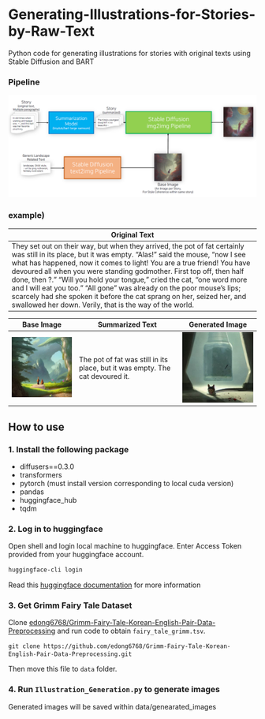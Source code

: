 # Generating-Illustrations-for-Stories-by-Raw-Text
Python code for generating illustrations for stories with original texts using Stable Diffusion and BART
### Pipeline
![image](assets/Pipeline.png)
### example)
|Original Text|
|-|
|They set out on their way, but when they arrived, the pot of fat certainly was still in its place, but it was empty. “Alas!” said the mouse, “now I see what has happened, now it comes to light! You are a true friend! You have devoured all when you were standing godmother. First top off, then half done, then ?.” “Will you hold your tongue,” cried the cat, “one word more and I will eat you too.” “All gone” was already on the poor mouse’s lips; scarcely had she spoken it before the cat sprang on her, seized her, and swallowed her down. Verily, that is the way of the world.|

|Base Image|Summarized Text|Generated Image|
|-|-|-|
|![image](assets/example3_base.PNG)|The pot of fat was still in its place, but it was empty. The cat devoured it.|![image](assets/example3_gen_summarized.PNG)|
## How to use
### 1. Install the following package
  - diffusers==0.3.0
  - transformers
  - pytorch (must install version corresponding to local cuda version)
  - pandas
  - huggingface_hub
  - tqdm

### 2. Log in to huggingface
Open shell and login local machine to huggingface. Enter Access Token provided from your huggingface account. 
```bash
huggingface-cli login
```
Read this [huggingface documentation](https://huggingface.co/docs/hub/security-tokens) for more information

### 3. Get Grimm Fairy Tale Dataset
Clone [edong6768/Grimm-Fairy-Tale-Korean-English-Pair-Data-Preprocessing](https://github.com/edong6768/Grimm-Fairy-Tale-Korean-English-Pair-Data-Preprocessing) and run code to obtain `fairy_tale_grimm.tsv`.
```
git clone https://github.com/edong6768/Grimm-Fairy-Tale-Korean-English-Pair-Data-Preprocessing.git
```
Then move this file to `data` folder.

### 4. Run `Illustration_Generation.py` to generate images
Generated images will be saved within data/genearated_images
